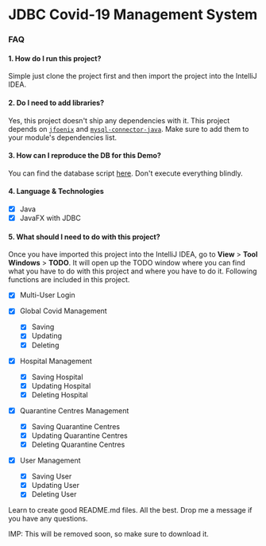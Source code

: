# JDBC Covid-19 Management System

### FAQ

#### 1. How do I run this project?

Simple just clone the project first and then import the project into the IntelliJ IDEA.

#### 2. Do I need to add libraries?

Yes, this project doesn't ship any dependencies with it. 
This project depends on [`jfoenix`](https://mvnrepository.com/artifact/com.jfoenix/jfoenix/8.0.10) and
[`mysql-connector-java`](https://mvnrepository.com/artifact/mysql/mysql-connector-java/8.0.21). Make sure to add them  to your module's dependencies list.  

#### 3. How can I reproduce the DB for this Demo?

You can find the database script [here](src/db/dbscript.sql). Don't execute everything blindly.

#### 4. Language & Technologies

- [x] Java
- [x] JavaFX with JDBC

#### 5. What should I need to do with this project?
 
Once you have imported this project into the IntelliJ IDEA, 
go to **View** > **Tool Windows** > **TODO**. It will open up the TODO window where you can find what you have to do with this project and where you have to do it.
Following functions are included in this project.
- [x] Multi-User Login

- [x] Global Covid Management
  - [x] Saving 
  - [x] Updating 
  - [x] Deleting 
  
- [x] Hospital Management
  - [x] Saving Hospital
  - [x] Updating Hospital
  - [x] Deleting Hospital

- [x] Quarantine Centres Management
  - [x] Saving Quarantine Centres
  - [x] Updating Quarantine Centres
  - [x] Deleting Quarantine Centres

- [x] User Management
  - [x] Saving User
  - [x] Updating User
  - [x] Deleting User
 
Learn to create good README.md files. All the best. Drop me a message if you have any questions.
 
IMP: This will be removed soon, so make sure to download it.
